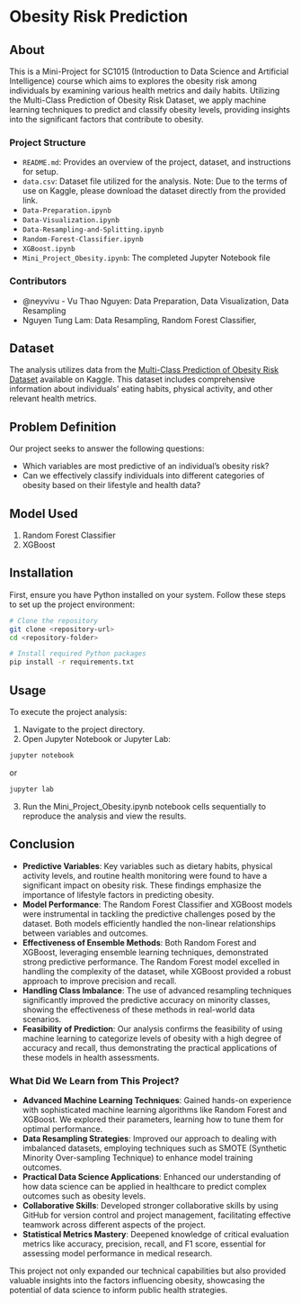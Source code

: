 # Obesity Risk Prediction

## About
This is a Mini-Project for SC1015 (Introduction to Data Science and Artificial Intelligence) course which aims to explores the obesity risk among individuals by examining various health metrics and daily habits. Utilizing the Multi-Class Prediction of Obesity Risk Dataset, we apply machine learning techniques to predict and classify obesity levels, providing insights into the significant factors that contribute to obesity.
### Project Structure
- `README.md`: Provides an overview of the project, dataset, and instructions for setup.
- `data.csv`: Dataset file utilized for the analysis. Note: Due to the terms of use on Kaggle, please download the dataset directly from the provided link.
- `Data-Preparation.ipynb`
- `Data-Visualization.ipynb`
- `Data-Resampling-and-Splitting.ipynb`
- `Random-Forest-Classifier.ipynb`
- `XGBoost.ipynb`
- `Mini_Project_Obesity.ipynb`: The completed Jupyter Notebook file
### Contributors
- @neyvivu - Vu Thao Nguyen: Data Preparation, Data Visualization, Data Resampling
- Nguyen Tung Lam: Data Resampling, Random Forest Classifier, 
  
## Dataset
The analysis utilizes data from the [Multi-Class Prediction of Obesity Risk Dataset](https://www.kaggle.com/competitions/playground-series-s4e2) available on Kaggle. This dataset includes comprehensive information about individuals' eating habits, physical activity, and other relevant health metrics.

## Problem Definition
Our project seeks to answer the following questions:
- Which variables are most predictive of an individual’s obesity risk?
- Can we effectively classify individuals into different categories of obesity based on their lifestyle and health data?

## Model Used
1. Random Forest Classifier
2. XGBoost

## Installation
First, ensure you have Python installed on your system. Follow these steps to set up the project environment:

```bash
# Clone the repository
git clone <repository-url>
cd <repository-folder>

# Install required Python packages
pip install -r requirements.txt
```

## Usage
To execute the project analysis:

1. Navigate to the project directory.
2. Open Jupyter Notebook or Jupyter Lab:
```bash
jupyter notebook
```
or
```bash
jupyter lab
```
3. Run the Mini_Project_Obesity.ipynb notebook cells sequentially to reproduce the analysis and view the results.

## Conclusion

- **Predictive Variables**: Key variables such as dietary habits, physical activity levels, and routine health monitoring were found to have a significant impact on obesity risk. These findings emphasize the importance of lifestyle factors in predicting obesity.
- **Model Performance**: The Random Forest Classifier and XGBoost models were instrumental in tackling the predictive challenges posed by the dataset. Both models efficiently handled the non-linear relationships between variables and outcomes.
- **Effectiveness of Ensemble Methods**: Both Random Forest and XGBoost, leveraging ensemble learning techniques, demonstrated strong predictive performance. The Random Forest model excelled in handling the complexity of the dataset, while XGBoost provided a robust approach to improve precision and recall.
- **Handling Class Imbalance**: The use of advanced resampling techniques significantly improved the predictive accuracy on minority classes, showing the effectiveness of these methods in real-world data scenarios.
- **Feasibility of Prediction**: Our analysis confirms the feasibility of using machine learning to categorize levels of obesity with a high degree of accuracy and recall, thus demonstrating the practical applications of these models in health assessments.

### What Did We Learn from This Project?
- **Advanced Machine Learning Techniques**: Gained hands-on experience with sophisticated machine learning algorithms like Random Forest and XGBoost. We explored their parameters, learning how to tune them for optimal performance.
- **Data Resampling Strategies**: Improved our approach to dealing with imbalanced datasets, employing techniques such as SMOTE (Synthetic Minority Over-sampling Technique) to enhance model training outcomes.
- **Practical Data Science Applications**: Enhanced our understanding of how data science can be applied in healthcare to predict complex outcomes such as obesity levels.
- **Collaborative Skills**: Developed stronger collaborative skills by using GitHub for version control and project management, facilitating effective teamwork across different aspects of the project.
- **Statistical Metrics Mastery**: Deepened knowledge of critical evaluation metrics like accuracy, precision, recall, and F1 score, essential for assessing model performance in medical research.

This project not only expanded our technical capabilities but also provided valuable insights into the factors influencing obesity, showcasing the potential of data science to inform public health strategies.
